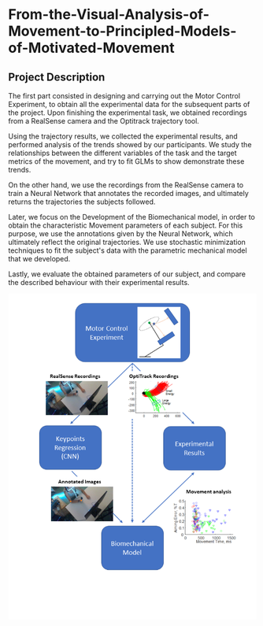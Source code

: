 # From-the-Visual-Analysis-of-Movement-to-Principled-Models-of-Motivated-Movement


## Project Description

The first part consisted in designing and carrying out the Motor Control Experiment, to obtain all the experimental data for the subsequent parts of the project. Upon finishing the experimental task, we obtained recordings from a RealSense camera and the Optitrack trajectory tool. 

Using the trajectory results, we collected the experimental results, and performed analysis of the trends showed by our participants. We study the relationships between the different variables of the task and the target metrics of the movement, and try to fit GLMs to show demonstrate these trends.

On the other hand, we use the recordings from the RealSense camera to train a Neural Network that annotates the recorded images, and ultimately returns the trajectories the subjects followed.

Later, we focus on the Development of the Biomechanical model, in order to obtain the characteristic Movement parameters of each subject. For this purpose, we use the annotations given by the Neural Network, which ultimately reflect the original trajectories. We use stochastic minimization techniques to fit the subject's data with the parametric mechanical model that we developed.

Lastly, we evaluate the obtained parameters of our subject, and compare the described behaviour with their experimental results.

<img src="Pipeline.png"
     alt="Image"
     style="float: left; margin-right: 10px;" />

